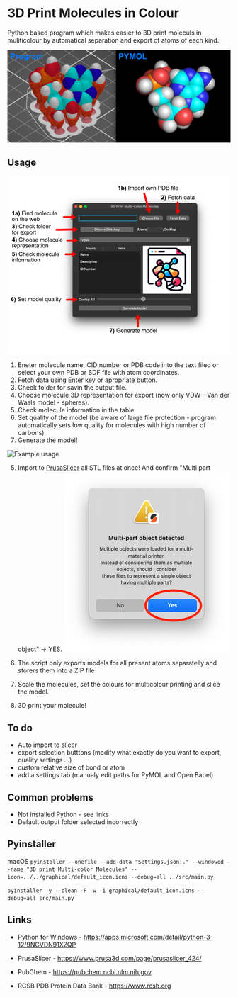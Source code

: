 # 3D Print Molecules in Colour
 Python based program which makes easier to 3D print moleculs in muliticolour by automatical separation and export of atoms of each kind. 
 
![Program output and PYMOL output comparison](https://github.com/KubiV/3D-Print-Molecules/blob/main/Photos/Img4.png)

## Usage
![GUI Description](https://github.com/KubiV/3D-Print-Molecules/blob/main/Photos/version2_ui1_description.jpg)

 1. Eneter molecule name, CID number or PDB code into the text filed or select your own PDB or SDF file with atom coordinates.
 2. Fetch data using Enter key or apropriate button.
 3. Check folder for savin the output file.
 4. Choose molecule 3D representation for export (now only VDW - Van der Waals model - spheres).
 5. Check molecule information in the table.
 6. Set quality of the model (be aware of large file protection - program automatically sets low quality for molecules with high number of carbons).
 7. Generate the model!

![Example usage](https://github.com/KubiV/3D-Print-Molecules/blob/main/Photos/AppUsage.gif)

 5. Import to [PrusaSlicer](https://www.prusa3d.com/page/prusaslicer_424/) all STL files at once! And confirm "Multi part object" -> YES.
   ![Molecule for 3D printing in PrusaSlicer (left) and in PyMOL (right)](https://github.com/KubiV/3D-Print-Molecules/blob/main/Photos/Img2.png)

 6. The script only exports models for all present atoms separatelly and storers them into a ZIP file
 
 7.  Scale the molecules, set the colours for multicolour printing and slice the model.

 8.  3D print your molecule!

## To do
 - Auto import to slicer
 - export selection butttons (modify what exactly do you want to export, quality settings ...)
 - custom relative size of bond or atom
 - add a settings tab (manualy edit paths for PyMOL and Open Babel)

## Common problems

 - Not installed Python - see links
 - Default output folder selected incorrectly

## Pyinstaller

macOS `pyinstaller --onefile --add-data "Settings.json:." --windowed --name "3D print Multi-color Molecules" --icon=../../graphical/default_icon.icns --debug=all ../src/main.py
`

`pyinstaller -y --clean -F -w -i graphical/default_icon.icns --debug=all src/main.py`

## Links

 - Python for Windows - https://apps.microsoft.com/detail/python-3-12/9NCVDN91XZQP
 - PrusaSlicer - https://www.prusa3d.com/page/prusaslicer_424/

 - PubChem - https://pubchem.ncbi.nlm.nih.gov
 - RCSB PDB Protein Data Bank - https://www.rcsb.org
